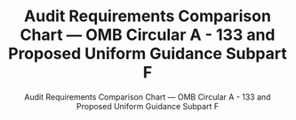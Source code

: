 ---
layout: resources-landing
title: "Audit Requirements Comparison Chart &mdash; OMB Circular A - 133 and Proposed Uniform Guidance Subpart F"
subtitle: "Audit Requirements Comparison Chart &mdash; OMB Circular A - 133 and Proposed Uniform Guidance Subpart F"
external_link: https://obamawhitehouse.archives.gov/sites/default/files/omb/fedreg/2013/uniform-guidance-audit-requirements-text-comparison.pdf
filters: federal-financial-assistance uniform-guidance:-2-cfr-200 guidance omb 2013
---